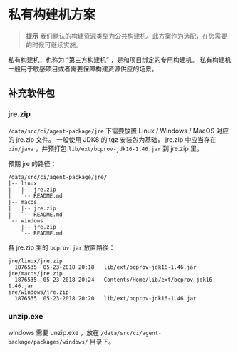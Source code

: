 # 私有构建机方案

>**提示**
> 我们默认的构建资源类型为公共构建机。此方案作为选配，在您需要的时候可继续实施。

私有构建机，也称为 “第三方构建机” ，是和项目绑定的专用构建机。
私有构建机一般用于敏感项目或者需要保障构建资源供应的场景。

## 补充软件包
### jre.zip

`/data/src/ci/agent-package/jre` 下需要放置 Linux / Windows / MacOS 对应的 jre.zip 文件。
一般使用 JDK8 的 tgz 安装包为基础， jre.zip 中应当存在 `bin/java` ，并预打包 `lib/ext/bcprov-jdk16-1.46.jar` 到 jre.zip 里。

预期 jre 的路径：
```text
/data/src/ci/agent-package/jre/
|-- linux
|   |-- jre.zip
|   `-- README.md
|-- macos
|   |-- jre.zip
|   `-- README.md
`-- windows
    |-- jre.zip
    `-- README.md
```

各 jre.zip 里的 `bcprov.jar` 放置路径：
```text
jre/linux/jre.zip
  1876535  05-23-2018 20:18   lib/ext/bcprov-jdk16-1.46.jar
jre/macos/jre.zip
  1876535  05-23-2018 20:24   Contents/Home/lib/ext/bcprov-jdk16-1.46.jar
jre/windows/jre.zip
  1876535  05-23-2018 20:20   lib/ext/bcprov-jdk16-1.46.jar
```

### unzip.exe

windows 需要 unzip.exe ，放在 `/data/src/ci/agent-package/packages/windows/` 目录下。
